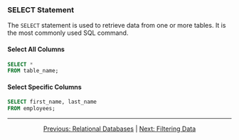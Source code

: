 ### SELECT Statement
The `SELECT` statement is used to retrieve data from one or more tables. It is the most commonly used SQL command.


#### Select All Columns
```sql
SELECT *
FROM table_name;
```

#### Select Specific Columns
```sql
SELECT first_name, last_name
FROM employees;
```

---

<p align="center">
    <a href="https://github.com/Tom-Fynes/sql-101/blob/main/Docs/Grade_1/Relational_databases.md">Previous: Relational Databases</a>
    |
    <a href="https://github.com/Tom-Fynes/sql-101/blob/main/Docs/Grade_1/Filtering_data.md">Next: Filtering Data</a>
</p>

